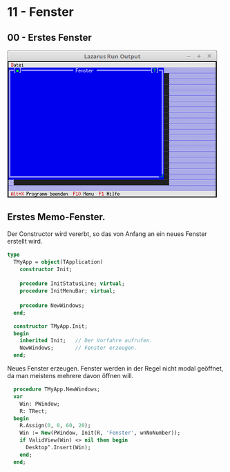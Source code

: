 # 11 - Fenster
## 00 - Erstes Fenster

![image.png](image.png)

Erstes Memo-Fenster.
---
Der Constructor wird vererbt, so das von Anfang an ein neues Fenster erstellt wird.

```pascal
type
  TMyApp = object(TApplication)
    constructor Init;

    procedure InitStatusLine; virtual;
    procedure InitMenuBar; virtual;

    procedure NewWindows;
  end;
```


```pascal
  constructor TMyApp.Init;
  begin
    inherited Init;   // Der Vorfahre aufrufen.
    NewWindows;       // Fenster erzeugen.
  end;
```

Neues Fenster erzeugen. Fenster werden in der Regel nicht modal geöffnet, da man meistens mehrere davon öffnen will.

```pascal
  procedure TMyApp.NewWindows;
  var
    Win: PWindow;
    R: TRect;
  begin
    R.Assign(0, 0, 60, 20);
    Win := New(PWindow, Init(R, 'Fenster', wnNoNumber));
    if ValidView(Win) <> nil then begin
      Desktop^.Insert(Win);
    end;
  end;
```


